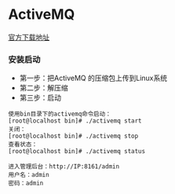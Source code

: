 # ActiveMQ

[官方下载地址](http://activemq.apache.org/download.html)

### 安装启动
- 第一步：把ActiveMQ 的压缩包上传到Linux系统
- 第二步：解压缩
- 第三步：启动
```
使用bin目录下的activemq命令启动：
[root@localhost bin]# ./activemq start
关闭：
[root@localhost bin]# ./activemq stop
查看状态：
[root@localhost bin]# ./activemq status

进入管理后台：http://IP:8161/admin
用户名：admin
密码：admin
```

